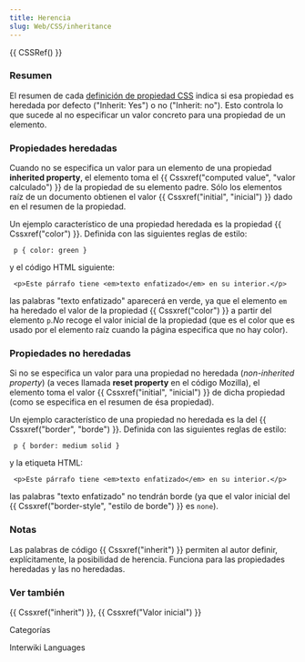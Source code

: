 ```yaml
---
title: Herencia
slug: Web/CSS/inheritance
---
```


{{ CSSRef() }}

### Resumen

El resumen de cada [definición de propiedad CSS](/es/Gu%c3%ada_de_referencia_de_CSS) indica si esa propiedad es heredada por defecto ("Inherit: Yes") o no ("Inherit: no"). Esto controla lo que sucede al no especificar un valor concreto para una propiedad de un elemento.

### Propiedades heredadas

Cuando no se especifica un valor para un elemento de una propiedad **inherited property**, el elemento toma el {{ Cssxref("computed value", "valor calculado") }} de la propiedad de su elemento padre. Sólo los elementos raíz de un documento obtienen el valor {{ Cssxref("initial", "inicial") }} dado en el resumen de la propiedad.

Un ejemplo característico de una propiedad heredada es la propiedad {{ Cssxref("color") }}. Definida con las siguientes reglas de estilo:

```
 p { color: green }
```

y el código HTML siguiente:

```
 <p>Este párrafo tiene <em>texto enfatizado</em> en su interior.</p>
```

las palabras "texto enfatizado" aparecerá en verde, ya que el elemento `em` ha heredado el valor de la propiedad {{ Cssxref("color") }} a partir del elemento `p`._No_ recoge el valor inicial de la propiedad (que es el color que es usado por el elemento raíz cuando la página especifica que no hay color).

### Propiedades no heredadas

Si no se especifica un valor para una propiedad no heredada (_non-inherited property_) (a veces llamada **reset property** en el código Mozilla), el elemento toma el valor {{ Cssxref("initial", "inicial") }} de dicha propiedad (como se especifica en el resumen de ésa propiedad).

Un ejemplo característico de una propiedad no heredada es la del {{ Cssxref("border", "borde") }}. Definida con las siguientes reglas de estilo:

```
 p { border: medium solid }
```

y la etiqueta HTML:

```
 <p>Este párrafo tiene <em>texto enfatizado</em> en su interior.</p>
```

las palabras "texto enfatizado" no tendrán borde (ya que el valor inicial del {{ Cssxref("border-style", "estilo de borde") }} es `none`).

### Notas

Las palabras de código {{ Cssxref("inherit") }} permiten al autor definir, explícitamente, la posibilidad de herencia. Funciona para las propiedades heredadas y las no heredadas.

### Ver también

{{ Cssxref("inherit") }}, {{ Cssxref("Valor inicial") }}

Categorías

Interwiki Languages
